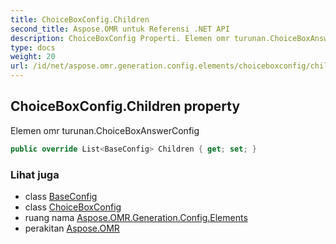 ```yaml
---
title: ChoiceBoxConfig.Children
second_title: Aspose.OMR untuk Referensi .NET API
description: ChoiceBoxConfig Properti. Elemen omr turunan.ChoiceBoxAnswerConfig
type: docs
weight: 20
url: /id/net/aspose.omr.generation.config.elements/choiceboxconfig/children/
---
```

## ChoiceBoxConfig.Children property

Elemen omr turunan.ChoiceBoxAnswerConfig

```csharp
public override List<BaseConfig> Children { get; set; }
```

### Lihat juga

* class [BaseConfig](../../../aspose.omr.generation.config/baseconfig/)
* class [ChoiceBoxConfig](../)
* ruang nama [Aspose.OMR.Generation.Config.Elements](../../choiceboxconfig/)
* perakitan [Aspose.OMR](../../../)


